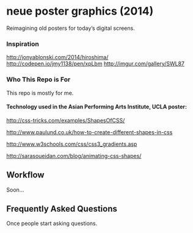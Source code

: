 neue poster graphics (2014)
=========

Reimagining old posters for today’s digital screens.

### Inspiration
http://jonyablonski.com/2014/hiroshima/
http://codepen.io/jmy1138/pen/xpLbm
http://imgur.com/gallery/SWL87

### Who This Repo is For
This repo is mostly for me.

#### Technology used in the Asian Performing Arts Institute, UCLA poster:

http://css-tricks.com/examples/ShapesOfCSS/

http://www.paulund.co.uk/how-to-create-different-shapes-in-css

http://www.w3schools.com/css/css3_gradients.asp

http://sarasoueidan.com/blog/animating-css-shapes/

## Workflow

Soon...

## Frequently Asked Questions

Once people start asking questions.